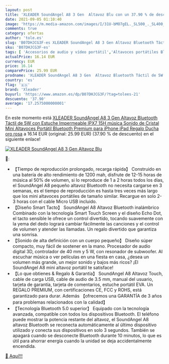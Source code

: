 ```yaml
---
layout: post
title: 'XLEADER SoundAngel A8 3 Gen  Altavoz Blu con un 37.90 % de descuento'
date: 2021-09-05 01:10:40
image: 'https://m.media-amazon.com/images/I/31U-bMO7gEL._SL500_._SL400_.jpg'
comments: true
category: ofertas
author: 'tole.es'
slug: 'B07DHJCG3F-es XLEADER SoundAngel A8 3 Gen Altavoz Bluetooth Táctil de 5W...'
sku: 'B07DHJCG3F-es'
tags: [ 'Accesorios de audio y vídeo portátil','Altavoces portátiles Bluetooth','Altavoces portátiles y altavoces con puerto dock','Audio y vídeo portátil','Electrónica','ipad','iphone','xleader', ]
actualPrice: 16.14 EUR
currency: EUR
price: 16.14
comparePrice: 25.99 EUR
prodname: 'XLEADER SoundAngel A8 3 Gen  Altavoz Bluetooth Táctil de 5W con Estuche Impermeable IPX7  15H música Sonido de Cristal  Mini Altavoces Portátil Bluetooth Premium para iPhone iPad Regalo Ducha oro rosa'
country: 'es'
flag: '🇪🇸'
brand: 'Xleader'
buyurl: 'https://www.amazon.es/dp/B07DHJCG3F/?tag=tolees-21'
descuento: '37.90'
average: '17.2575000000001'
---
```


En este momento está [XLEADER SoundAngel A8 3 Gen  Altavoz Bluetooth Táctil de 5W con Estuche Impermeable IPX7  15H música Sonido de Cristal  Mini Altavoces Portátil Bluetooth Premium para iPhone iPad Regalo Ducha oro rosa](https://www.amazon.es/dp/B07DHJCG3F/?tag=tolees-21) a 16.14 EUR (original: 25.99 EUR) (37.90 %  de descuento) en el siguiente enlace!

[![XLEADER SoundAngel A8 3 Gen  Altavoz Blu](https://m.media-amazon.com/images/I/31U-bMO7gEL._SL500_._SL400_.jpg)](https://www.amazon.es/dp/B07DHJCG3F/?tag=tolees-21)

🔎:

- 【Tiempo de reproducción prolongado, recarga rápida】 Construido en una batería de alto rendimiento de 1200 mah, disfrute de 12-15 horas de música al 50% de volumen, si lo reproduce de 1 a 2 horas todos los días, el SoundAngel A8 pequeño altavoz Bluetooth no necesita cargarse en 3 semanas, es el tiempo de reproducción es hasta tres veces más largo que los mini altavoces portátiles de tamaño similar. Recargue en solo 2-3 horas con el cable Micro USB incluido.
- 【Diseño Smart Tacto】 SoundAngel A8 Altavoz Bluetooth inalámbrico Combinado con la tecnología Smart Touch Screen y el diseño Echo Dot, el tacto sensible le ofrece un control divertido, tocando suavemente con la yema del dedo logrará cambiar fácilmente las canciones y el control de volumen y atender las llamadas. Un regalo divertido que garantiza una sonrisa.
- 【Sonido de alta definición con un cuerpo pequeño】 Diseño súper compacto, muy fácil de sostener en la mano. Procesador de audio digital 3D, controlador de 40 mm y 5 W, con resonador de subwoofer. Al escuchar música o ver películas en una fiesta en casa, ¿desea un volumen más grande, un mejor sonido y bajos más ricos? ¡El SoundAngel A8 mini altavoz portátil te satisface!
- 【Lo que obtienes & Regalo & Garantía】 SoundAngel A8 Altavoz Touch, cable de carga USB, cable de audio de 3.5 mm, manual del usuario, tarjeta de garantía, tarjeta de comentarios, estuche portátil EVA. Un REGALO PREMIUM, con certificaciones CE, FCC y ROHS, está garantizado para durar. Además 【ofrecemos una GARANTÍA de 3 años para problemas relacionados con la calidad】
- 【Tecnología Bluetooth 5.0 superior】 Equipado con la tecnología avanzada, compatible con todos los dispositivos Bluetooth. El teléfono puede mostrar la potencia restante del altavoz, el SoundAngel A8 altavoz Bluetooth se reconecta automáticamente al último dispositivo utilizado y conecta sus dispositivos en solo 3 segundos. También se apagará cuando se desconecte Bluetooth durante 10 minutos, lo que es útil para ahorrar energía cuando la unidad se deja accidentalmente encendida.

[🛒 Aquí!!!](https://www.amazon.es/dp/B07DHJCG3F/?tag=tolees-21)
